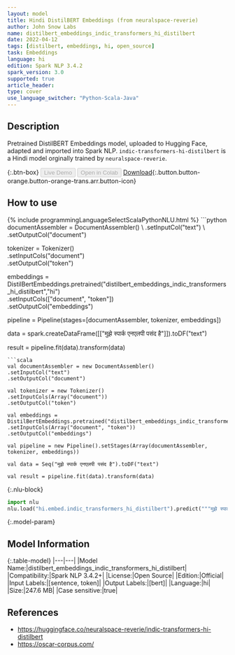 ```yaml
---
layout: model
title: Hindi DistilBERT Embeddings (from neuralspace-reverie)
author: John Snow Labs
name: distilbert_embeddings_indic_transformers_hi_distilbert
date: 2022-04-12
tags: [distilbert, embeddings, hi, open_source]
task: Embeddings
language: hi
edition: Spark NLP 3.4.2
spark_version: 3.0
supported: true
article_header:
type: cover
use_language_switcher: "Python-Scala-Java"
---
```


## Description

Pretrained DistilBERT Embeddings model, uploaded to Hugging Face, adapted and imported into Spark NLP. `indic-transformers-hi-distilbert` is a Hindi model orginally trained by `neuralspace-reverie`.

{:.btn-box}
<button class="button button-orange" disabled>Live Demo</button>
<button class="button button-orange" disabled>Open in Colab</button>
[Download](https://s3.amazonaws.com/auxdata.johnsnowlabs.com/public/models/distilbert_embeddings_indic_transformers_hi_distilbert_hi_3.4.2_3.0_1649783440506.zip){:.button.button-orange.button-orange-trans.arr.button-icon}

## How to use



<div class="tabs-box" markdown="1">
{% include programmingLanguageSelectScalaPythonNLU.html %}
```python
documentAssembler = DocumentAssembler() \
.setInputCol("text") \
.setOutputCol("document")

tokenizer = Tokenizer() \
.setInputCols("document") \
.setOutputCol("token")

embeddings = DistilBertEmbeddings.pretrained("distilbert_embeddings_indic_transformers_hi_distilbert","hi") \
.setInputCols(["document", "token"]) \
.setOutputCol("embeddings")

pipeline = Pipeline(stages=[documentAssembler, tokenizer, embeddings])

data = spark.createDataFrame([["मुझे स्पार्क एनएलपी पसंद है"]]).toDF("text")

result = pipeline.fit(data).transform(data)
```
```scala
val documentAssembler = new DocumentAssembler() 
.setInputCol("text") 
.setOutputCol("document")

val tokenizer = new Tokenizer() 
.setInputCols(Array("document"))
.setOutputCol("token")

val embeddings = DistilBertEmbeddings.pretrained("distilbert_embeddings_indic_transformers_hi_distilbert","hi") 
.setInputCols(Array("document", "token")) 
.setOutputCol("embeddings")

val pipeline = new Pipeline().setStages(Array(documentAssembler, tokenizer, embeddings))

val data = Seq("मुझे स्पार्क एनएलपी पसंद है").toDF("text")

val result = pipeline.fit(data).transform(data)
```


{:.nlu-block}
```python
import nlu
nlu.load("hi.embed.indic_transformers_hi_distilbert").predict("""मुझे स्पार्क एनएलपी पसंद है""")
```

</div>

{:.model-param}
## Model Information

{:.table-model}
|---|---|
|Model Name:|distilbert_embeddings_indic_transformers_hi_distilbert|
|Compatibility:|Spark NLP 3.4.2+|
|License:|Open Source|
|Edition:|Official|
|Input Labels:|[sentence, token]|
|Output Labels:|[bert]|
|Language:|hi|
|Size:|247.6 MB|
|Case sensitive:|true|

## References

- https://huggingface.co/neuralspace-reverie/indic-transformers-hi-distilbert
- https://oscar-corpus.com/